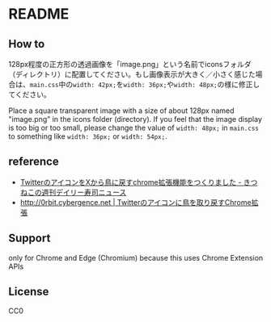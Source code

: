# README

## How to

128px程度の正方形の透過画像を「image.png」という名前でiconsフォルダ（ディレクトリ）に配置してください。もし画像表示が大きく／小さく感じた場合は、`main.css`中の`width: 42px;`を`width: 36px;`や`width: 48px;`の様に修正してください。

Place a square transparent image with a size of about 128px named "image.png" in the icons folder (directory). If you feel that the image display is too big or too small, please change the value of `width: 48px;` in `main.css` to something like `width: 36px;` or `width: 54px;`.

## reference

- [TwitterのアイコンをXから鳥に戻すchrome拡張機能をつくりました - きつねこの週刊デイリー寿司ニュース](https://ki2neko.hateblo.jp/entry/2023/07/24/191636)
- [http://0rbit.cybergence.net | Twitterのアイコンに鳥を取り戻すChrome拡張](https://github.com/hakuwo/Torimodosu)

## Support

only for Chrome and Edge (Chromium) because this uses Chrome Extension APIs

## License

CC0

